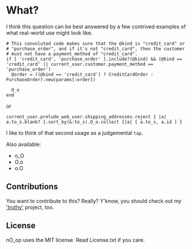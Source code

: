 # What?

I think this question can be best answered by a few contrived examples of what real-world use might look like.

```
# This convoluted code makes sure that the @kind is "credit_card" or
# "purchase_order", and if it's not "credit_card", then the customer
# must not have a payment_method of "credit_card".
if [ 'credit_card', 'purchase_order' ].include?(@kind) && (@kind == 'credit_card' || current_user.customer.payment_method == 'purchase_order')
  @order = ((@kind == 'credit_card') ? CreditCardOrder : PurchaseOrder).new(params[:order])

  O_o
end
```

or

```
current_user.prelude_web_user.shipping_addresses.reject { |a| a.to_s.blank? }.sort_by(&:to_s).O_o.collect {|a| [ a.to_s, a.id ] }
```

I like to think of that second usage as a judgemental `tap`.

Also available:

 * o_O
 * O.o
 * o.O

## Contributions

You want to contribute to this? Really? Y'know, you should check out my ['truthy'](https://github.com/ymendel/truthy) project, too.

## License

nO_op uses the MIT license. Read License.txt if you care.
